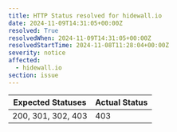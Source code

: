 ```yaml
---
title: HTTP Status resolved for hidewall.io
date: 2024-11-09T14:31:05+00:00Z
resolved: True
resolvedWhen: 2024-11-09T14:31:05+00:00Z
resolvedStartTime: 2024-11-08T11:28:04+00:00Z
severity: notice
affected:
  - hidewall.io
section: issue
---
```


| Expected Statuses | Actual Status  |
|-------------------|----------------|
| 200, 301, 302, 403 | 403 |

